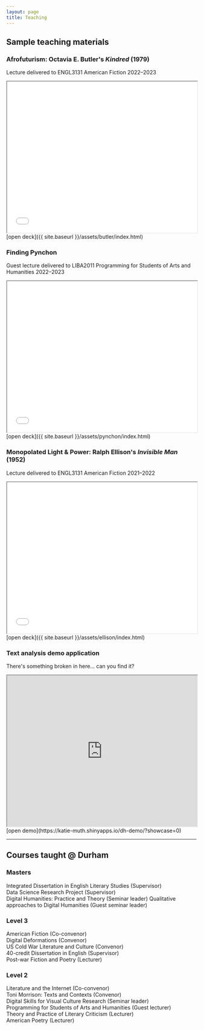 ```yaml
---
layout: page
title: Teaching
---
```

## Sample teaching materials

### Afrofuturism: Octavia E. Butler's _Kindred_ (1979)
Lecture delivered to ENGL3131 American Fiction 2022–2023
<iframe width="100%" height="400" src="{{ site.baseurl }}/assets/butler/index.html"></iframe> 
[open deck]({{ site.baseurl }}/assets/butler/index.html)

### Finding Pynchon
Guest lecture delivered to LIBA2011 Programming for Students of Arts and Humanities 2022–2023
<iframe width="100%" height="400" src="{{ site.baseurl }}/assets/pynchon/index.html"></iframe> 
[open deck]({{ site.baseurl }}/assets/pynchon/index.html)

### Monopolated Light & Power: Ralph Ellison's _Invisible Man_ (1952)
Lecture delivered to ENGL3131 American Fiction 2021–2022
<iframe width="100%" height="400" src="{{ site.baseurl }}/assets/ellison/index.html"></iframe> 
[open deck]({{ site.baseurl }}/assets/ellison/index.html)

### Text analysis demo application
There's something broken in here... can you find it?  
<iframe width="100%" height="400" src="https://katie-muth.shinyapps.io/dh-demo/?showcase=0"></iframe>   
[open demo](https://katie-muth.shinyapps.io/dh-demo/?showcase=0)  

***

## Courses taught @ Durham

### Masters
Integrated Dissertation in English Literary Studies (Supervisor)  
Data Science Research Project (Supervisor)  
Digital Humanities: Practice and Theory (Seminar leader)
Qualitative approaches to Digital Humanities (Guest seminar leader)  
### Level 3
American Fiction (Co-convenor)  
Digital Deformations (Convenor)   
US Cold War Literature and Culture (Convenor)  
40-credit Dissertation in English (Supervisor)  
Post-war Fiction and Poetry (Lecturer)  
### Level 2
Literature and the Internet (Co-convenor)  
Toni Morrison: Texts and Contexts (Convenor)  
Digital Skills for Visual Culture Research (Seminar leader)  
Programming for Students of Arts and Humanities (Guest lecturer)  
Theory and Practice of Literary Criticism (Lecturer)  
American Poetry (Lecturer)  
